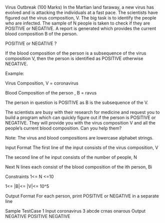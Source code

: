 Virus Outbreak (100 Marks)
In the Martian land faraway, a new virus has evolved and is attacking the individuals at a fast pace. The scientists have figured out the virus composition, V. The big task is to identify the people who are infected. The sample of N people is taken to check if they are POSITIVE or NEGATIVE. A report is generated which provides the current blood composition B of the person. 


POSITIVE or NEGATIVE ?

If the blood composition of the person is a subsequence of the virus composition V, then the person is identified as POSITIVE otherwise NEGATIVE.


Example:

Virus Composition, V = coronavirus

Blood Composition of the person , B = ravus


The person in question is POSITIVE as B is the subsequence of the V. 

 

The scientists are busy with their research for medicine and request you to build a program which can quickly figure out if the person is POSITIVE or NEGATIVE. They will provide you with the virus composition V and all the people’s current blood composition. Can you help them?


Note: The virus and blood compositions are lowercase alphabet strings.

Input Format
The first line of the input consists of the virus composition, V

The second line of he input consists of the number of people, N

Next N lines each consist of the blood composition of the ith person, Bi




Constraints
1<= N <=10

1<= |B|<= |V|<= 10^5



Output Format
For each person, print POSITIVE or NEGATIVE in a separate line

Sample TestCase 1
Input
coronavirus
3
abcde
crnas
onarous
Output
NEGATIVE
POSITIVE
NEGATIVE